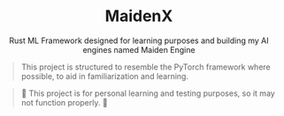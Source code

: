 <div align="center">
    <h1>MaidenX</h1>
    <p>Rust ML Framework designed for learning purposes and building my AI engines named Maiden Engine</p>
</div>

> This project is structured to resemble the PyTorch framework where possible,
> to aid in familiarization and learning.

> 🚧 This project is for personal learning and testing purposes,
> so it may not function properly. 🚧
